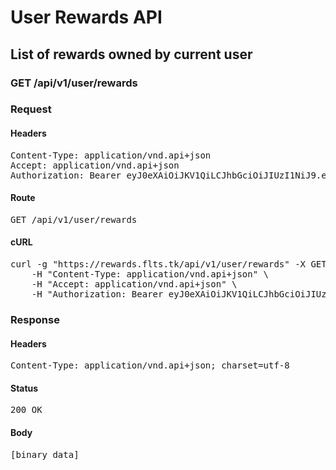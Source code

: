 # User Rewards API

## List of rewards owned by current user

### GET /api/v1/user/rewards
### Request

#### Headers

<pre>Content-Type: application/vnd.api+json
Accept: application/vnd.api+json
Authorization: Bearer eyJ0eXAiOiJKV1QiLCJhbGciOiJIUzI1NiJ9.eyJleHAiOjE1OTM1MTE1NzEsInN1YiI6Mzc3LCJ0eXBlIjoiYWNjZXNzIiwiY2xpZW50X2lkIjoiMiJ9.B9_Z9X_TfW6sn1meGvO3ZrVD4TjSCsPyzzW-JPAcdP4</pre>

#### Route

<pre>GET /api/v1/user/rewards</pre>

#### cURL

<pre class="request">curl -g &quot;https://rewards.flts.tk/api/v1/user/rewards&quot; -X GET \
	-H &quot;Content-Type: application/vnd.api+json&quot; \
	-H &quot;Accept: application/vnd.api+json&quot; \
	-H &quot;Authorization: Bearer eyJ0eXAiOiJKV1QiLCJhbGciOiJIUzI1NiJ9.eyJleHAiOjE1OTM1MTE1NzEsInN1YiI6Mzc3LCJ0eXBlIjoiYWNjZXNzIiwiY2xpZW50X2lkIjoiMiJ9.B9_Z9X_TfW6sn1meGvO3ZrVD4TjSCsPyzzW-JPAcdP4&quot;</pre>

### Response

#### Headers

<pre>Content-Type: application/vnd.api+json; charset=utf-8</pre>

#### Status

<pre>200 OK</pre>

#### Body

<pre>[binary data]</pre>
